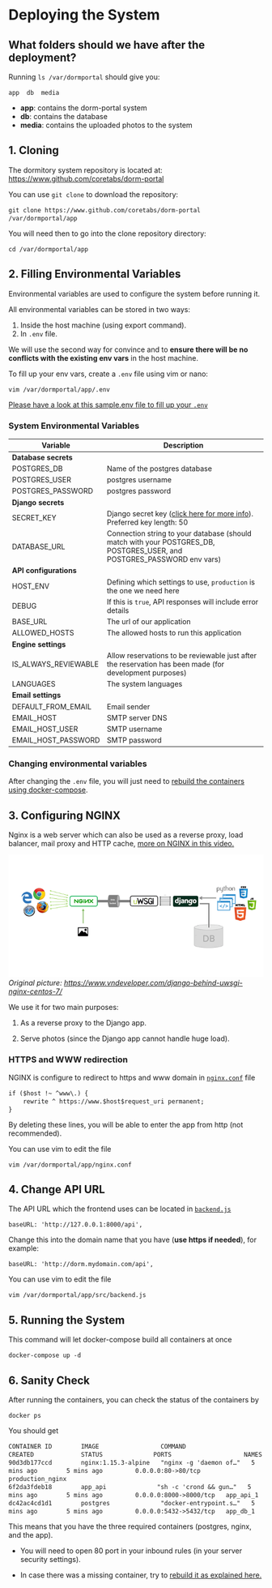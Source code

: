 # Deploying the System

## What folders should we have after the deployment?

Running `ls /var/dormportal` should give you:

```
app  db  media
```

* **app**: contains the dorm-portal system
* **db**: contains the database
* **media**: contains the uploaded photos to the system

## 1. Cloning

The dormitory system repository is located at: https://www.github.com/coretabs/dorm-portal

You can use `git clone` to download the repository:

```
git clone https://www.github.com/coretabs/dorm-portal /var/dormportal/app
```

You will need then to go into the clone repository directory:

```
cd /var/dormportal/app
```

## 2. Filling Environmental Variables

Environmental variables are used to configure the system before running it.

All environmental variables can be stored in two ways:

1. Inside the host machine (using export command).
2. In `.env` file.

We will use the second way for convince and to **ensure there will be no conflicts with the existing env vars** in the host machine.

To fill up your env vars, create a `.env` file using vim or nano:

```
vim /var/dormportal/app/.env
```

[Please have a look at this sample.env file to fill up your `.env`](../sample.env)

### System Environmental Variables

| Variable | Description |
| --- | --- |
| **Database secrets** |
| POSTGRES_DB | Name of the postgres database |
| POSTGRES_USER | postgres username |
| POSTGRES_PASSWORD | postgres password |
| **Django secrets** |
| SECRET_KEY | Django secret key ([click here for more info](https://docs.djangoproject.com/en/2.2/ref/settings/#secret-key)). Preferred key length: 50 |
| DATABASE_URL | Connection string to your database (should match with your POSTGRES_DB, POSTGRES_USER, and POSTGRES_PASSWORD env vars) |
| **API configurations** |
| HOST_ENV | Defining which settings to use, `production` is the one we need here |
| DEBUG | If this is `true`, API responses will include error details |
| BASE_URL | The url of our application |
| ALLOWED_HOSTS | The allowed hosts to run this application |
| **Engine settings** |
| IS_ALWAYS_REVIEWABLE | Allow reservations to be reviewable just after the reservation has been made (for development purposes) |
| LANGUAGES | The system languages |
| **Email settings** |
| DEFAULT_FROM_EMAIL | Email sender |
| EMAIL_HOST | SMTP server DNS |
| EMAIL_HOST_USER | SMTP username |
| EMAIL_HOST_PASSWORD | SMTP password |

### Changing environmental variables

After changing the `.env` file, you will just need to [rebuild the containers using docker-compose](#rebuild-all-containers).

## 3. Configuring NGINX

Nginx is a web server which can also be used as a reverse proxy, load balancer, mail proxy and HTTP cache, [more on NGINX in this video.](https://www.youtube.com/watch?v=ng5DsxYp-Bk)

![nginx-purpose](./images/nginx-purpose.png)
*Original picture: https://www.vndeveloper.com/django-behind-uwsgi-nginx-centos-7/*

We use it for two main purposes:

1. As a reverse proxy to the Django app.

2. Serve photos (since the Django app cannot handle huge load).

### HTTPS and WWW redirection

NGINX is configure to redirect to https and www domain in [`nginx.conf`](../nginx.conf) file

```
if ($host !~ ^www\.) {
    rewrite ^ https://www.$host$request_uri permanent;
}
```

By deleting these lines, you will be able to enter the app from http (not recommended).


You can use vim to edit the file

```
vim /var/dormportal/app/nginx.conf
```

## 4. Change API URL

The API URL which the frontend uses can be located in [`backend.js`](../src/backend.js)

```
baseURL: 'http://127.0.0.1:8000/api',
```

Change this into the domain name that you have (**use https if needed**), for example:

```
baseURL: 'http://dorm.mydomain.com/api',
```

You can use vim to edit the file

```
vim /var/dormportal/app/src/backend.js
```

## 5. Running the System

This command will let docker-compose build all containers at once

```
docker-compose up -d
```

## 6. Sanity Check

After running the containers, you can check the status of the containers by

```
docker ps
```

You should get

```
CONTAINER ID        IMAGE                 COMMAND                  CREATED             STATUS              PORTS                    NAMES
90d3db177ccd        nginx:1.15.3-alpine   "nginx -g 'daemon of…"   5 mins ago        5 mins ago         0.0.0.0:80->80/tcp       production_nginx
6f2da3fdeb18        app_api              "sh -c 'crond && gun…"   5 mins ago        5 mins ago         0.0.0.0:8000->8000/tcp   app_api_1
dc42ac4cd1d1        postgres              "docker-entrypoint.s…"   5 mins ago        5 mins ago         0.0.0.0:5432->5432/tcp   app_db_1
```

This means that you have the three required containers (postgres, nginx, and the app).

* You will need to open 80 port in your inbound rules (in your server security settings).

* In case there was a missing container, try to [rebuild it as explained here.](#rebuild-a-specific-container)